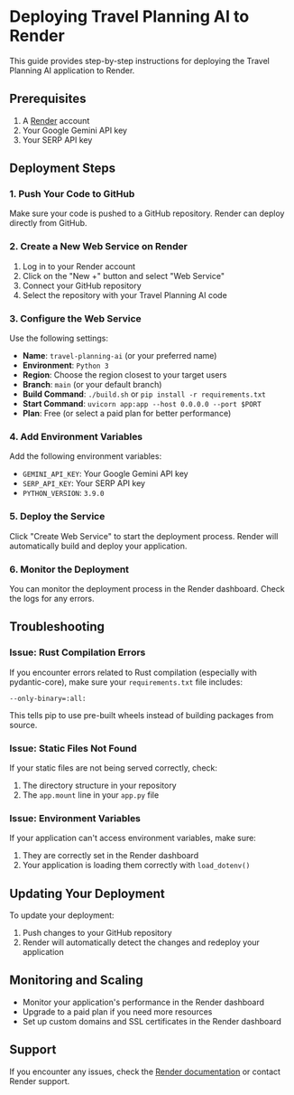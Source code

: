 # Deploying Travel Planning AI to Render

This guide provides step-by-step instructions for deploying the Travel Planning AI application to Render.

## Prerequisites

1. A [Render](https://render.com/) account
2. Your Google Gemini API key
3. Your SERP API key

## Deployment Steps

### 1. Push Your Code to GitHub

Make sure your code is pushed to a GitHub repository. Render can deploy directly from GitHub.

### 2. Create a New Web Service on Render

1. Log in to your Render account
2. Click on the "New +" button and select "Web Service"
3. Connect your GitHub repository
4. Select the repository with your Travel Planning AI code

### 3. Configure the Web Service

Use the following settings:

- **Name**: `travel-planning-ai` (or your preferred name)
- **Environment**: `Python 3`
- **Region**: Choose the region closest to your target users
- **Branch**: `main` (or your default branch)
- **Build Command**: `./build.sh` or `pip install -r requirements.txt`
- **Start Command**: `uvicorn app:app --host 0.0.0.0 --port $PORT`
- **Plan**: Free (or select a paid plan for better performance)

### 4. Add Environment Variables

Add the following environment variables:

- `GEMINI_API_KEY`: Your Google Gemini API key
- `SERP_API_KEY`: Your SERP API key
- `PYTHON_VERSION`: `3.9.0`

### 5. Deploy the Service

Click "Create Web Service" to start the deployment process. Render will automatically build and deploy your application.

### 6. Monitor the Deployment

You can monitor the deployment process in the Render dashboard. Check the logs for any errors.

## Troubleshooting

### Issue: Rust Compilation Errors

If you encounter errors related to Rust compilation (especially with pydantic-core), make sure your `requirements.txt` file includes:

```
--only-binary=:all:
```

This tells pip to use pre-built wheels instead of building packages from source.

### Issue: Static Files Not Found

If your static files are not being served correctly, check:

1. The directory structure in your repository
2. The `app.mount` line in your `app.py` file

### Issue: Environment Variables

If your application can't access environment variables, make sure:

1. They are correctly set in the Render dashboard
2. Your application is loading them correctly with `load_dotenv()`

## Updating Your Deployment

To update your deployment:

1. Push changes to your GitHub repository
2. Render will automatically detect the changes and redeploy your application

## Monitoring and Scaling

- Monitor your application's performance in the Render dashboard
- Upgrade to a paid plan if you need more resources
- Set up custom domains and SSL certificates in the Render dashboard

## Support

If you encounter any issues, check the [Render documentation](https://render.com/docs) or contact Render support.